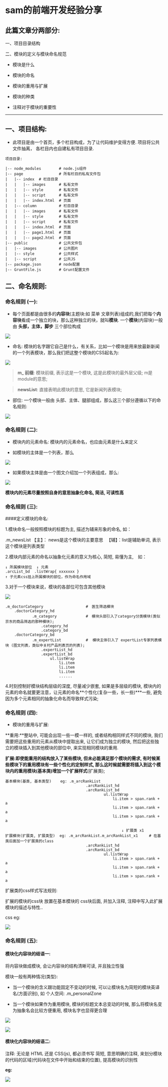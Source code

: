 # sam的前端开发经验分享

## 此篇文章分两部分:

一、项目目录结构

二、模块的定义与模块命名规范 
 * 模块是什么
 
 * 模块的命名
 
 * 模块的重用与扩展
 
 * 模块的种类
 
 * 注释对于模块的重要性
    
    
**********************************************

## 一、项目结构:
-   此项目是由一个首页，多个栏目构成，为了让代码维护变得方便. 项目将公共文件抽离， 各栏目内也自建私有项目目录.   
    
```
项目目录:

|-- node_modules        # node.js组件
|-- page                # 所有栏目的私有文件包
|   |-- index  # 栏目目录
|   |   |-- images      # 私有文件
|   |   |-- style       # 私有文件
|   |   |-- script      # 私有文件
|   |   |-- index.html  # 页面
|   |-- column          # 栏目目录
|   |   |-- images      # 私有文件
|   |   |-- style       # 私有文件
|   |   |-- script      # 私有文件
|   |   |-- index.html  # 页面
|   |   |-- page1.html  # 页面
|   |   |-- page2.html  # 页面
|-- public              # 公共文件包
|   |-- images          # 公共图片
|   |-- style           # 公共样式
|   |-- script          # 公共JS
|-- package.json        # node配置
|-- GruntFile.js        # Grunt配置文件
```


## 二、命名规则:
### 命名规则 (一):
- 每个页面都是由很多的**内容块**(主题块:如 菜单  文章列表)组成的,我们把每个**内容块**看成一个独立的块，那么这种独立的块，就叫**模块**. 一个**模块**(内容块)一般由 **头部，主体，脚步** 三个部位构成  

<p>
    <img src="https://github.com/sammok/sam_zone/blob/master/markup_images/front_end_ruler/01.png" />
</p>  

- 命名: 模块的名字跟它自己是什么，有关系，比如一个模块是用来放最新新闻的一个列表模块，那么我们把这整个模块的CSS起名为:  

<p>
    <img src="https://github.com/sammok/sam_zone/blob/master/markup_images/front_end_ruler/02.jpg" />
</p>

>   **m_ 前缀**: 模块前缀, 表示这是一个模块, 这是此模块的最外层父级; m是module的意思;  

>   **newsList**: 直接表明此模块的意思, 它是新闻列表模块;  

- 部位: 一个模块一般由 头部、主体、腿部组成，那么这三个部分遵循以下的命名规则:  
<p>
    <img src="https://github.com/sammok/sam_zone/blob/master/markup_images/front_end_ruler/03.jpg" />
</p>


### 命名规则 (二):
- 模块内的元素命名: 模块内的元素命名，也应由元素是什么来定义  

- 如模块的主体是一个列表，那么

<p>
    <img src="https://github.com/sammok/sam_zone/blob/master/markup_images/front_end_ruler/04.jpg" />
</p>

- 如果模块主体是由一个图文介绍加一个列表组成，那么:  

<p>
    <img src="https://github.com/sammok/sam_zone/blob/master/markup_images/front_end_ruler/05.jpg" />
</p>

**模块内的元素尽量按照自身的意思抽象化命名, 简洁, 可读性高**    


### 命名规则 (三):  
####定义模块的命名:  

1.模块命名一般按照模块的标题为主, 描述为辅来形象的命名, 如： 

.m_newsList    【主】： news是这个模块的主要意思  　【辅】：list是辅助单词, 表示这个模块是列表类型  

2.模块内部元素的命名以抽象化元素的意义为核心, 简短, 易懂为主,　如：   

```
↓ 所属模块部位  ↓ 元素  
.arcList_bd  .listWrap{ xxxxxxx }  
↑ 子元素css挂上所属模块的部位，作为命名作用域   
``` 

3.对于一个模块来说，模块的各部位可包含其他模块

<p>
    <img src="https://github.com/sammok/sam_zone/blob/master/markup_images/front_end_ruler/06.jpg" />
</p>

```
.m_doctorCategory                   #　医生筛选模块
    .doctorCategory_hd
            .m_category             #　模块头部引入了category分类模块(类似京东的商品筛选的那种模块);
                .category_hd
                .category_bd
    .doctorCategory_bd
            .m_expertList           #  模块主体引入了 expertList专家列表模块 (图文列表，类似中关村产品列表页的列表);
                .expertList_hd
                .expertList_bd
                    ul.listWrap
                        li.item
                        li.item
                        li.item
                        ......
```

4.时刻控制好模块结构层级的深度, 尽量减少嵌套, 如果是多层级的模块, 模块内的元素的命名就要更注意，让元素的命名**个性化(复杂一些，长一些)***一些, 避免因为多个元素相同的抽象化命名而导致样式污染;
    
        
### 命名规则 (四):  
- 模块的重用与扩展:

**重用:**整站中, 可能会出现一些一模一样的, 或者结构相同样式不同的模块, 我们需要把这些重用的元素从模块中提取出来, 让它们成为独立的模块, 然后把这些独立的模块插入到其他模块的部位中, 来实现相同模块的重用. 

**扩展:**即使能重用的结构放入了某些模块, 但未必能满足那个模块的需求, 有时候某些模块下的重用模块有一些个性化的定制样式, 那么这时候就需要将插入到这个模块内的**重用模块(基本类)**增加一个**扩展样式**(扩展类); 

```
基本模块(基类, 基本类型)    eg: .m_arcRankList
                                    .arcRankList_hd
                                    .arcRankList_bd
                                            ul.listWrap
                                                li.item > span.rank + a
                                                li.item > span.rank + a
                                                li.item > span.rank + a

                                                    ↓ 扩展类 x1
扩展模块(扩展类, 扩展类型)  eg: .m_arcRankList.m_arcRankList_x1     # 在基类后面加一个扩展类的class
                                    .arcRankList_hd
                                    .arcRankList_bd
                                            ul.listWrap
                                                li.item > span.rank + a
                                                li.item > span.rank + a
                                                li.item > span.rank + a            
```

扩展类的css样式写法规则:    

扩展的模块的css块 放置在基本模块的 css块后面, 并加入注释, 注释中写入此扩展模块的描述与特性..  

css eg: 

<p>
    <img src="https://github.com/sammok/sam_zone/blob/master/markup_images/front_end_ruler/07.jpg" />
</p>      
   
             
### 命名规则 (五):  
#### 模块化内容块的结语一:  

将内容块做成模块, 会让内容块的结构清晰可读, 并且独立性强

模块一般有两种情况(类型):

- 当一个模块的含义跟功能固定不变动的时候, 可以让模块名为简短的模块英译名(方面识别), 如 个人空间: .m_personalZone

- 当一个模块如果作为重用模块, 模块的标题文本总变动的时候, 那么将模块名变为抽象名会比较方便重用, 模块名字也显得更合理
<p>
    <img src="https://github.com/sammok/sam_zone/blob/master/markup_images/front_end_ruler/08.jpg" />
</p>
<p>
    <img src="https://github.com/sammok/sam_zone/blob/master/markup_images/front_end_ruler/09.jpg" />
</p>
 
#### 模块化内容块的结语二:

注释: 无论是 HTML 还是 CSS(js), 都必须书写 简短, 意思明确的注释, 来划分模块的代码的区域(代码块在文件中开始和结束的位置), 提高模块的识别性

**eg:**
<p>
    <img src="https://github.com/sammok/sam_zone/blob/master/markup_images/front_end_ruler/10.jpg" />
</p>
